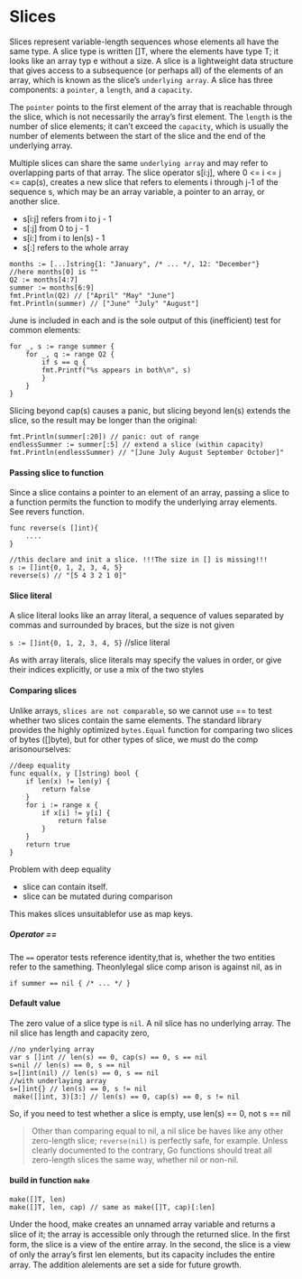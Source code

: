 # Slices

Slices represent variable-length sequences whose elements all have the same type. A slice type
is written []T, where the elements have type T; it looks like an array typ e without a size.
A slice is a lightweight data structure that gives access to a subsequence (or perhaps all) 
of the elements of an array, which is known as the slice’s `underlying array`.
A slice has three components: a `pointer`, a `length`, and a `capacity`.

The `pointer` points to the first element of the array that is reachable through the slice, which is not
necessarily the array’s first element.
The `length` is the number of slice elements; it can’t exceed
the `capacity`, which is usually the number of elements between the start of the slice and the end
of the underlying array.

Multiple slices can share the same `underlying array` and may refer to overlapping parts of that array.
The slice operator s[i:j], where 0 <= i <= j <= cap(s), creates a new slice that refers to elements
i through j-1 of the sequence s, which may be an array variable, a pointer to an array, or another slice.
- s[i:j] refers from i to j - 1
- s[:j] from 0 to j - 1
- s[i:] from i to len(s) - 1
- s[:] refers to the whole array

```
months := [...]string{1: "January", /* ... */, 12: "December"}
//here months[0] is ""
Q2 := months[4:7]
summer := months[6:9]
fmt.Println(Q2) // ["April" "May" "June"]
fmt.Println(summer) // ["June" "July" "August"]
```

June is included in each and is the sole output of this (inefficient) test for common elements:
```
for _, s := range summer {
    for _, q := range Q2 {
        if s == q {
        fmt.Printf("%s appears in both\n", s)
        }
    }
}
```
Slicing beyond cap(s) causes a panic, but slicing beyond len(s) extends the slice, so the
result may be longer than the original:
```
fmt.Println(summer[:20]) // panic: out of range
endlessSummer := summer[:5] // extend a slice (within capacity)
fmt.Println(endlessSummer) // "[June July August September October]"
```

#### Passing slice to function 

Since a slice contains a pointer to an element of an array, passing a slice to a function permits
the function to modify the underlying array elements.
See revers function.
```
func reverse(s []int){
    ....
}

//this declare and init a slice. !!!The size in [] is missing!!!
s := []int{0, 1, 2, 3, 4, 5}
reverse(s) // "[5 4 3 2 1 0]"
```

#### Slice literal

A slice literal looks like an array literal, a sequence of values separated by commas and 
surrounded by braces, but the size is not given

`s := []int{0, 1, 2, 3, 4, 5}` //slice literal

As with array literals, slice literals may specify the values in order, or give their indices 
explicitly, or use a mix of the two styles

#### Comparing slices

Unlike arrays, `slices are not comparable`, so we cannot use == to test whether two slices contain 
the same elements. The standard library provides the highly optimized `bytes.Equal` function for 
comparing two slices of bytes ([]byte), but for other types of slice, we must do the 
comp arisonourselves:
```
//deep equality
func equal(x, y []string) bool { 
    if len(x) != len(y) { 
        return false 
    } 
    for i := range x { 
        if x[i] != y[i] { 
            return false 
        } 
    } 
    return true 
}
```
Problem with deep equality
- slice can contain itself.
- slice can be mutated during comparison

This makes slices   unsuitablefor use as map keys.

##### Operator ==

The `==` operator tests reference identity,that is, whether the two entities refer to the samething.
Theonlylegal slice comp arison is against nil, as in

`if summer == nil { /* ... */ }`

#### Default value

The zero value of a slice type is `nil`. A nil slice has no underlying array. 
The nil slice has length and capacity zero,
```
//no ynderlying array
var s []int // len(s) == 0, cap(s) == 0, s == nil 
s=nil // len(s) == 0, s == nil 
s=[]int(nil) // len(s) == 0, s == nil 
//with underlaying array
s=[]int{} // len(s) == 0, s != nil
 make([]int, 3)[3:] // len(s) == 0, cap(s) == 0, s != nil
```

So, if you need to test whether a slice is empty, use len(s) == 0, not s == nil

>Other than comparing equal to nil, a nil slice be haves like any other zero-length slice; 
`reverse(nil)` is perfectly safe, for example. Unless clearly documented to the contrary, 
Go functions should treat all zero-length slices the same way, whether nil or non-nil.


#### build in function `make`

```
make([]T, len) 
make([]T, len, cap) // same as make([]T, cap)[:len]
```
Under the hood, make creates an unnamed array variable and returns a slice of it; 
the array is accessible only through the returned slice. In the ﬁrst form, the slice is a 
view of the entire array. In the second, the slice is a view of only the array’s ﬁrst len elements, 
but its capacity includes the entire array. The addition alelements are set a side for future growth.
